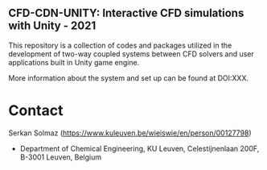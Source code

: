 ## CFD-CDN-UNITY: Interactive CFD simulations with Unity - 2021

This repository is a collection of codes and packages utilized in the development of two-way coupled systems between CFD solvers and user applications built in Unity game engine.

More information about the system and set up can be found at DOI:XXX.

# Contact
Serkan Solmaz (https://www.kuleuven.be/wieiswie/en/person/00127798)
* Department of Chemical Engineering, KU Leuven, Celestijnenlaan 200F, B-3001 Leuven, Belgium


